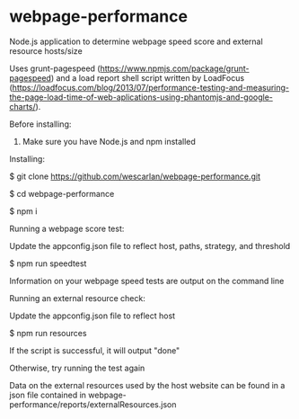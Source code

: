 # webpage-performance
Node.js application to determine webpage speed score and external resource hosts/size



Uses grunt-pagespeed (https://www.npmjs.com/package/grunt-pagespeed) and a load report shell script written by LoadFocus (https://loadfocus.com/blog/2013/07/performance-testing-and-measuring-the-page-load-time-of-web-aplications-using-phantomjs-and-google-charts/).



Before installing:

1. Make sure you have Node.js and npm installed



Installing:

$ git clone https://github.com/wescarlan/webpage-performance.git

$ cd webpage-performance

$ npm i



Running a webpage score test:

  Update the appconfig.json file to reflect host, paths, strategy, and threshold

  $ npm run speedtest

  Information on your webpage speed tests are output on the command line







Running an external resource check:

  Update the appconfig.json file to reflect host

  $ npm run resources

  If the script is successful, it will output "done"

  Otherwise, try running the test again

  Data on the external resources used by the host website can be found in a json file contained in webpage-performance/reports/externalResources.json
